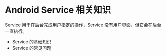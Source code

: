 # Android Service 相关知识
Service 用于在后台完成用户指定的操作，Service 没有用户界面，但它会在后台一直执行。

* Service 的基础知识
* Service 的常见问题

